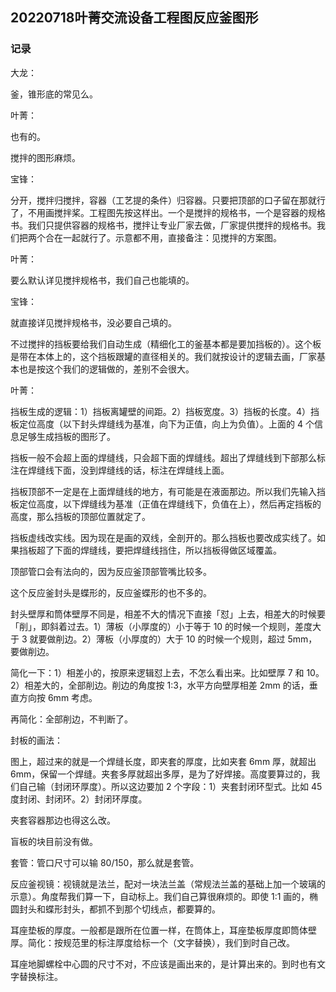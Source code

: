 ## 20220718叶菁交流设备工程图反应釜图形

### 记录

大龙：

釜，锥形底的常见么。

叶菁：

也有的。

搅拌的图形麻烦。

宝锋：

分开，搅拌归搅拌，容器（工艺提的条件）归容器。只要把顶部的口子留在那就行了，不用画搅拌桨。工程图先按这样出。一个是搅拌的规格书，一个是容器的规格书。我们只提供容器的规格书，搅拌让专业厂家去做，厂家提供搅拌的规格书。我们把两个合在一起就行了。示意都不用，直接备注：见搅拌的方案图。

叶菁：

要么默认详见搅拌规格书，我们自己也能填的。

宝锋：

就直接详见搅拌规格书，没必要自己填的。

不过搅拌的挡板要给我们自动生成（精细化工的釜基本都是要加挡板的）。这个板是带在本体上的，这个挡板跟罐的直径相关的。我们就按设计的逻辑去画，厂家基本也是按这个我们的逻辑做的，差别不会很大。

叶菁：

挡板生成的逻辑：1）挡板离罐壁的间距。2）挡板宽度。3）挡板的长度。4）挡板定位高度（以下封头焊缝线为基准，向下为正值，向上为负值）。上面的 4 个信息足够生成挡板的图形了。

挡板一般不会超上面的焊缝线，只会超下面的焊缝线。超出了焊缝线到下部那么标注在焊缝线下面，没到焊缝线的话，标注在焊缝线上面。

挡板顶部不一定是在上面焊缝线的地方，有可能是在液面那边。所以我们先输入挡板定位高度，以下焊缝线为基准（正值在焊缝线下，负值在上），然后再定挡板的高度，那么挡板的顶部位置就定了。

挡板虚线改实线。因为现在是画的双线，全剖开的。那么挡板也要改成实线了。如果挡板超了下面的焊缝线，要把焊缝线挡住，所以挡板得做区域覆盖。

顶部管口会有法向的，因为反应釜顶部管嘴比较多。

这个反应釜封头是蝶形的，反应釜蝶形的也不多的。

封头壁厚和筒体壁厚不同是，相差不大的情况下直接「怼」上去，相差大的时候要「削」，即斜着过去。1）薄板（小厚度的）小于等于 10 的时候一个规则，差度大于 3 就要做削边。2）薄板（小厚度的）大于 10 的时候一个规则，超过 5mm，要做削边。

简化一下：1）相差小的，按原来逻辑怼上去，不怎么看出来。比如壁厚 7 和 10。2）相差大的，全部削边。削边的角度按 1:3，水平方向壁厚相差 2mm 的话，垂直方向按 6mm 考虑。

再简化：全部削边，不判断了。

封板的画法：

图上，超过来的就是一个焊缝长度，即夹套的厚度，比如夹套 6mm 厚，就超出 6mm，保留一个焊缝。夹套多厚就超出多厚，是为了好焊接。高度要算过的，我们自己输（封闭环厚度）。所以这边要加 2 个字段：1）夹套封闭环型式。比如 45 度封闭、封闭环。2）封闭环厚度。

夹套容器那边也得这么改。

盲板的块目前没有做。

套管：管口尺寸可以输 80/150，那么就是套管。

反应釜视镜：视镜就是法兰，配对一块法兰盖（常规法兰盖的基础上加一个玻璃的示意）。角度帮我们算一下，自动标上。我们自己算很麻烦的。即使 1:1 画的，椭圆封头和蝶形封头，都抓不到那个切线点，都要算的。

耳座垫板的厚度。一般都是跟所在位置一样，在筒体上，耳座垫板厚度即筒体壁厚。简化：按规范里的标注厚度给标一个（文字替换），我们到时自己改。

耳座地脚螺栓中心圆的尺寸不对，不应该是画出来的，是计算出来的。到时也有文字替换标注。
